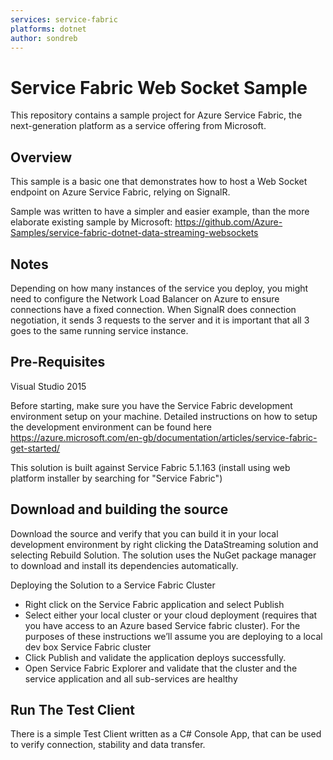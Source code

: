 ```yaml
---
services: service-fabric
platforms: dotnet
author: sondreb
---
```


# Service Fabric Web Socket Sample  #

This repository contains a sample project for Azure Service Fabric, the next-generation platform as a service offering from Microsoft. 

## Overview
This sample is a basic one that demonstrates how to host a Web Socket endpoint on Azure Service Fabric, relying on SignalR.

Sample was written to have a simpler and easier example, than the more elaborate existing sample by Microsoft:
https://github.com/Azure-Samples/service-fabric-dotnet-data-streaming-websockets

## Notes
Depending on how many instances of the service you deploy, you might need to configure the Network Load Balancer on Azure
to ensure connections have a fixed connection. When SignalR does connection negotiation, it sends 3 requests to the server
and it is important that all 3 goes to the same running service instance.

## Pre-Requisites
Visual Studio 2015

Before starting, make sure you have the Service Fabric development environment setup on your machine. Detailed instructions on how to setup the development environment can be found here https://azure.microsoft.com/en-gb/documentation/articles/service-fabric-get-started/ 
 
This solution is built against Service Fabric 5.1.163 (install using web platform installer by searching for "Service Fabric") 


## Download and building the source
Download the source and verify that you can build it in your local development environment by right clicking the DataStreaming solution and selecting Rebuild Solution. The solution uses the NuGet package manager to download and install its dependencies automatically.

Deploying the Solution to a Service Fabric Cluster 
- Right click on the Service Fabric application and select Publish 
- Select either your local cluster or your cloud deployment (requires that you have access to an Azure based Service fabric cluster).  For the purposes of these instructions we’ll assume you are deploying to a local dev box Service Fabric cluster
- Click Publish and validate the application deploys successfully. 
- Open Service Fabric Explorer and validate that the cluster and the service application and all sub-services are healthy

 
## Run The Test Client
There is a simple Test Client written as a C# Console App, that can be used to verify connection, stability and data transfer.



